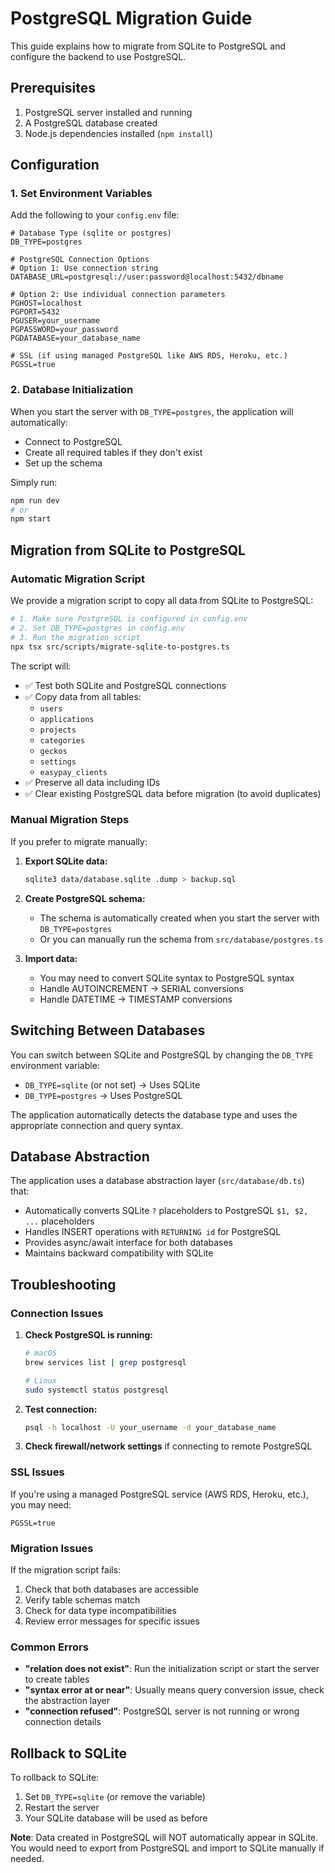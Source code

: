 # PostgreSQL Migration Guide

This guide explains how to migrate from SQLite to PostgreSQL and configure the backend to use PostgreSQL.

## Prerequisites

1. PostgreSQL server installed and running
2. A PostgreSQL database created
3. Node.js dependencies installed (`npm install`)

## Configuration

### 1. Set Environment Variables

Add the following to your `config.env` file:

```env
# Database Type (sqlite or postgres)
DB_TYPE=postgres

# PostgreSQL Connection Options
# Option 1: Use connection string
DATABASE_URL=postgresql://user:password@localhost:5432/dbname

# Option 2: Use individual connection parameters
PGHOST=localhost
PGPORT=5432
PGUSER=your_username
PGPASSWORD=your_password
PGDATABASE=your_database_name

# SSL (if using managed PostgreSQL like AWS RDS, Heroku, etc.)
PGSSL=true
```

### 2. Database Initialization

When you start the server with `DB_TYPE=postgres`, the application will automatically:
- Connect to PostgreSQL
- Create all required tables if they don't exist
- Set up the schema

Simply run:
```bash
npm run dev
# or
npm start
```

## Migration from SQLite to PostgreSQL

### Automatic Migration Script

We provide a migration script to copy all data from SQLite to PostgreSQL:

```bash
# 1. Make sure PostgreSQL is configured in config.env
# 2. Set DB_TYPE=postgres in config.env
# 3. Run the migration script
npx tsx src/scripts/migrate-sqlite-to-postgres.ts
```

The script will:
- ✅ Test both SQLite and PostgreSQL connections
- ✅ Copy data from all tables:
  - `users`
  - `applications`
  - `projects`
  - `categories`
  - `geckos`
  - `settings`
  - `easypay_clients`
- ✅ Preserve all data including IDs
- ✅ Clear existing PostgreSQL data before migration (to avoid duplicates)

### Manual Migration Steps

If you prefer to migrate manually:

1. **Export SQLite data:**
   ```bash
   sqlite3 data/database.sqlite .dump > backup.sql
   ```

2. **Create PostgreSQL schema:**
   - The schema is automatically created when you start the server with `DB_TYPE=postgres`
   - Or you can manually run the schema from `src/database/postgres.ts`

3. **Import data:**
   - You may need to convert SQLite syntax to PostgreSQL syntax
   - Handle AUTOINCREMENT → SERIAL conversions
   - Handle DATETIME → TIMESTAMP conversions

## Switching Between Databases

You can switch between SQLite and PostgreSQL by changing the `DB_TYPE` environment variable:

- `DB_TYPE=sqlite` (or not set) → Uses SQLite
- `DB_TYPE=postgres` → Uses PostgreSQL

The application automatically detects the database type and uses the appropriate connection and query syntax.

## Database Abstraction

The application uses a database abstraction layer (`src/database/db.ts`) that:
- Automatically converts SQLite `?` placeholders to PostgreSQL `$1, $2, ...` placeholders
- Handles INSERT operations with `RETURNING id` for PostgreSQL
- Provides async/await interface for both databases
- Maintains backward compatibility with SQLite

## Troubleshooting

### Connection Issues

1. **Check PostgreSQL is running:**
   ```bash
   # macOS
   brew services list | grep postgresql
   
   # Linux
   sudo systemctl status postgresql
   ```

2. **Test connection:**
   ```bash
   psql -h localhost -U your_username -d your_database_name
   ```

3. **Check firewall/network settings** if connecting to remote PostgreSQL

### SSL Issues

If you're using a managed PostgreSQL service (AWS RDS, Heroku, etc.), you may need:
```env
PGSSL=true
```

### Migration Issues

If the migration script fails:
1. Check that both databases are accessible
2. Verify table schemas match
3. Check for data type incompatibilities
4. Review error messages for specific issues

### Common Errors

- **"relation does not exist"**: Run the initialization script or start the server to create tables
- **"syntax error at or near"**: Usually means query conversion issue, check the abstraction layer
- **"connection refused"**: PostgreSQL server is not running or wrong connection details

## Rollback to SQLite

To rollback to SQLite:
1. Set `DB_TYPE=sqlite` (or remove the variable)
2. Restart the server
3. Your SQLite database will be used as before

**Note**: Data created in PostgreSQL will NOT automatically appear in SQLite. You would need to export from PostgreSQL and import to SQLite manually if needed.

